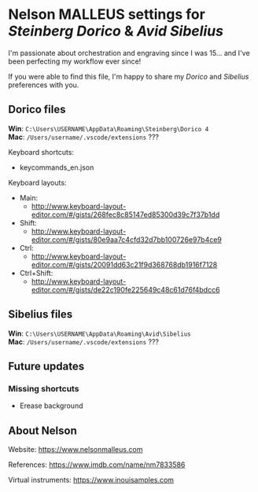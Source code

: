 # Nelson MALLEUS settings for *Steinberg Dorico* & *Avid Sibelius*

I'm passionate about orchestration and engraving since I was 15... and I've been perfecting my workflow ever since!

If you were able to find this file, I'm happy to share my *Dorico* and *Sibelius* preferences with you.

## Dorico files
__Win__: `C:\Users\USERNAME\AppData\Roaming\Steinberg\Dorico 4`  
__Mac__: `/Users/username/.vscode/extensions`  ???

Keyboard shortcuts:
 - keycommands_en.json


Keyboard layouts:
 - Main:
     - http://www.keyboard-layout-editor.com/#/gists/268fec8c85147ed85300d39c7f37b1dd
 - Shift:
     - http://www.keyboard-layout-editor.com/#/gists/80e9aa7c4cfd32d7bb100726e97b4ce9
 - Ctrl:
     - http://www.keyboard-layout-editor.com/#/gists/20091dd63c21f9d368768db1916f7128
 - Ctrl+Shift:
     - http://www.keyboard-layout-editor.com/#/gists/de22c190fe225649c48c61d76f4bdcc6

## Sibelius files
__Win__: `C:\Users\USERNAME\AppData\Roaming\Avid\Sibelius`  
__Mac__: `/Users/username/.vscode/extensions`  ???

## Future updates

### Missing shortcuts
 - Erease background

## About Nelson

Website: https://www.nelsonmalleus.com

References: https://www.imdb.com/name/nm7833586

Virtual instruments: https://www.inouisamples.com
